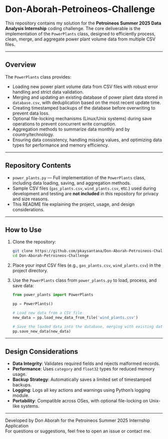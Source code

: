 # Don-Aborah-Petroineos-Challenge

This repository contains my solution for the **Petroineos Summer 2025 Data Analysis Internship** coding challenge. The core deliverable is the implementation of the `PowerPlants` class, designed to efficiently process, clean, merge, and aggregate power plant volume data from multiple CSV files.

---

## Overview

The `PowerPlants` class provides:

* Loading new power plant volume data from CSV files with robust error handling and strict data validation.
* Merging and updating an existing database of power plant data stored in `database.csv`, with deduplication based on the most recent update time.
* Creating timestamped backups of the database before overwriting to prevent data loss.
* Optional file-locking mechanisms (Linux/Unix systems) during save operations to prevent concurrent write corruption.
* Aggregation methods to summarize data monthly and by country/technology.
* Ensuring data consistency, handling missing values, and optimizing data types for performance and memory efficiency.

---

## Repository Contents

* `power_plants.py` — Full implementation of the `PowerPlants` class, including data loading, saving, and aggregation methods.
* Sample CSV files (`gas_plants.csv`, `wind_plants.csv`, etc.) used during development and testing are **not included** in this repository for privacy and size reasons.
* This README file explaining the project, usage, and design considerations.

---

## How to Use

1.  Clone the repository:

    ```bash
    git clone https://github.com/pkaysantana/Don-Aborah-Petroineos-Challenge.git
    cd Don-Aborah-Petroineos-Challenge
    ```

2.  Place your input CSV files (e.g., `gas_plants.csv`, `wind_plants.csv`) in the project directory.

3.  Use the `PowerPlants` class from `power_plants.py` to load, process, and save data:

    ```python
    from power_plants import PowerPlants

    pp = PowerPlants()

    # Load new data from a CSV file
    new_data = pp.load_new_data_from_file('wind_plants.csv')

    # Save the loaded data into the database, merging with existing data
    pp.save_new_data(new_data)
    ```

---

## Design Considerations

* **Data Integrity**: Validates required fields and rejects malformed records.
* **Performance**: Uses `category` and `float32` types for reduced memory usage.
* **Backup Strategy**: Automatically saves a limited set of timestamped backups.
* **Logging**: Logs all key actions and warnings using Python’s logging module.
* **Portability**: Compatible across OSes, with optional file-locking on Unix-like systems.

---

Developed by Don Aborah for the Petroineos Summer 2025 Internship Application  
For questions or suggestions, feel free to open an issue or contact me.
